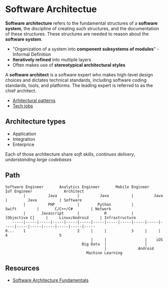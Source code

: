 # Software Architectue

**Software architecture** refers to the fundamental structures of a **software system**, the discipline of creating such structures, and the documentation of these structures. These structures are needed to reason about the **software system**.

- "Organization of a system into **component subsystems of modules**" - Informal Definition
- **Iteratively refined** into multiple layers
- Often makes use of **stereotypical architectural styles**

A **software architect** is a software expert who makes high-level design choices and dictates technical standards, including software coding standards, tools, and platforms. The leading expert is referred to as the chief architect.

- [Arhitectural patterns](/docs/misc/architectural-pattern.md)
- [Tech jobs](/docs/misc/tech-jobs.md)

## Architecture types

- Application 
- Integration
- Enterprice

Each of those architecture share *soft skills*, *continues delivery*, *understanding large codebases*

## Path

    Software Engineer       Analytics Engineer       Mobile Engineer          IoT Engineer              Architect
            |          Java         |         Java          |         Java          |         Java          | Software
            |          PHP          |        Python         |         Swift         |       C/C++/C#        | Network
            |       Javascript      |           R           |     [Objective C]     |     Linux/Android     | Infrastructure
       -----|-----|-----|-----|-----|-----|-----|-----|-----|-----|-----|-----|-----|-----|-----|-----|-----|-----
    0...    1                       2     |     |           3     |     |           4                       5
                                          |     |                 |    iOS
                                      Big Data  |                 |         
                                                |              Android       
                                        Machine Learning
                                        
## Resources

 - [Software Architecture Fundamentals](https://www.safaribooksonline.com/library/view/learning-path-software/9781491957974/)

